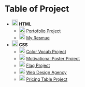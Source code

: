 # Table of Project

- <img src="https://cdn-icons-png.flaticon.com/128/1051/1051277.png" width="20"> **HTML**
  - <img src="https://cdn-icons-png.flaticon.com/128/12486/12486773.png" width="20"> [Portofolio Project](./Multi-Page%20Web/4.3%20HTML%20Porfolio%20Project/)
  - <img src="https://cdn-icons-png.flaticon.com/128/9119/9119108.png" width="20"> [My Resmue](./Multi-Page%20Web/Capstone-Project/)
- <img src="https://cdn-icons-png.flaticon.com/128/732/732190.png" width="20"> **CSS**
  - <img src="https://cdn-icons-png.flaticon.com/128/3285/3285819.png" width="20"> [Color Vocab Project](./CSS/5.4%20Color%20Vocab%20Project/)
  - <img src="https://cdn-icons-png.flaticon.com/128/3400/3400744.png" width="20"> [Motivational Poster Project](./CSS/6.4%20Motivation%20Meme%20Project/)
  - <img src="https://cdn-icons-png.flaticon.com/128/5564/5564675.png" width="20"> [Flag Project](./CSS/7.3%20CSS%20Flag%20Project/)
  - <img src="https://cdn-icons-png.flaticon.com/128/4213/4213056.png" width="20"> [Web Design Agency](./CSS/8.4%20Web%20Design%20Agency%20Project/)
  - <img src="https://cdn-icons-png.flaticon.com/128/4213/4213056.png" width="20"> [Pricing Table Project](./FlexBox/9.4%20Flexbox%20Pricing%20Table%20Project/)